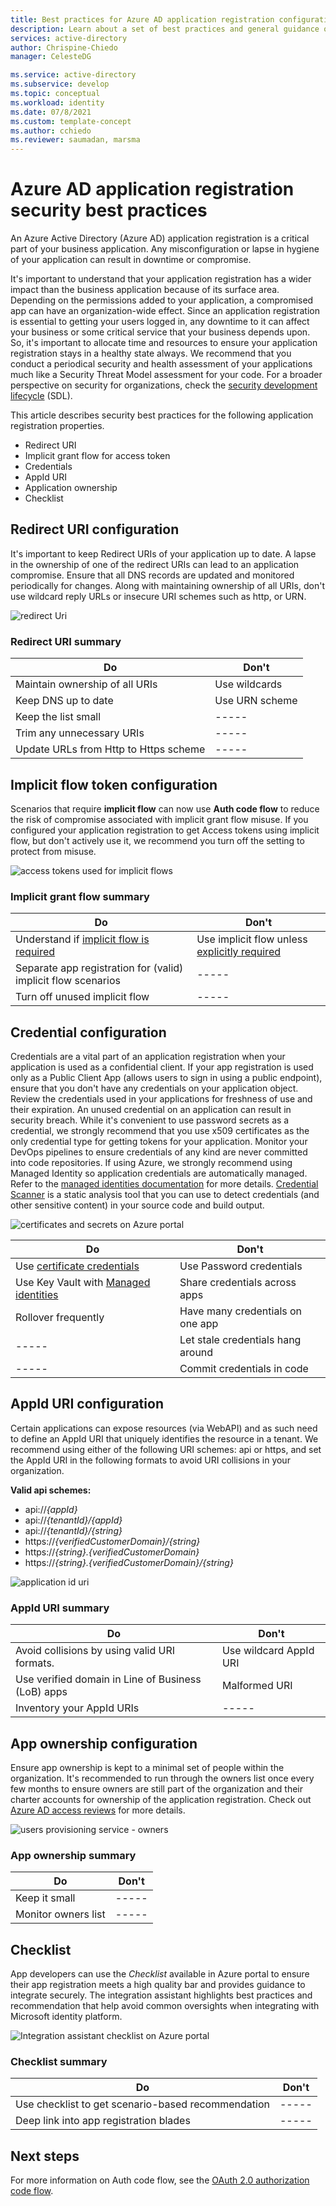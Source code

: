 ```yaml
---
title: Best practices for Azure AD application registration configuration - Microsoft identity platform
description: Learn about a set of best practices and general guidance on Azure AD application registration configuration.
services: active-directory
author: Chrispine-Chiedo
manager: CelesteDG

ms.service: active-directory
ms.subservice: develop
ms.topic: conceptual
ms.workload: identity
ms.date: 07/8/2021
ms.custom: template-concept
ms.author: cchiedo
ms.reviewer: saumadan, marsma
---
```


# Azure AD application registration security best practices

An Azure Active Directory (Azure AD) application registration is a critical part of your business application. Any misconfiguration or lapse in hygiene of your application can result in downtime or compromise.

It's important to understand that your application registration has a wider impact than the business application because of its surface area. Depending on the permissions added to your application, a compromised app can have an organization-wide effect.
Since an application registration is essential to getting your users logged in, any downtime to it can affect your business or some critical service that your business depends upon. So, it's important to allocate time and resources to ensure your application registration stays in a healthy state always. We recommend that you conduct a periodical security and health assessment of your applications much like a Security Threat Model assessment for your code. For a broader perspective on security for organizations, check the [security development lifecycle](https://www.microsoft.com/en-us/securityengineering/sdl) (SDL).

This article describes security best practices for the following application registration properties.

- Redirect URI
- Implicit grant flow for access token
- Credentials
- AppId URI
- Application ownership
- Checklist

## Redirect URI configuration

It's important to keep Redirect URIs of your application up to date. A lapse in the ownership of one of the redirect URIs can lead to an application compromise. Ensure that all DNS records are updated and monitored periodically for changes. Along with maintaining ownership of all URIs, don't use wildcard reply URLs or insecure URI schemes such as http, or URN.

![redirect Uri](media/active-directory-application-registration-best-practices/redirect-uri.png)

### Redirect URI summary

| Do                                    | Don't          |
| ------------------------------------- | -------------- |
| Maintain ownership of all URIs        | Use wildcards  |
| Keep DNS up to date                   | Use URN scheme |
| Keep the list small                   |   -----        |
| Trim any unnecessary URIs             |   -----        |
| Update URLs from Http to Https scheme |   -----        |

## Implicit flow token configuration

Scenarios that require **implicit flow** can now use **Auth code flow** to reduce the risk of compromise associated with implicit grant flow misuse. If you configured your application registration to get Access tokens using implicit flow, but don't actively use it, we recommend you turn off the setting to protect from misuse.

![access tokens used for implicit flows](media/active-directory-application-registration-best-practices/implict-grant-flow.png)

### Implicit grant flow summary

| Do                                                                    | Don't                                                                  |
| --------------------------------------------------------------------- | ---------------------------------------------------------------------- |
| Understand if [implicit flow is required](./v2-oauth2-implicit-grant-flow.md#suitable-scenarios-for-the-oauth2-implicit-grant) | Use implicit flow unless [explicitly required](./v2-oauth2-implicit-grant-flow.md#suitable-scenarios-for-the-oauth2-implicit-grant) |
| Separate app registration for (valid) implicit flow scenarios |   -----                                                |
| Turn off unused implicit flow | -----              |

## Credential configuration

Credentials are a vital part of an application registration when your application is used as a confidential client. If your app registration is used only as a Public Client App (allows users to sign in using a public endpoint), ensure that you don't have any credentials on your application object. Review the credentials used in your applications for freshness of use and their expiration. An unused credential on an application can result in security breach.
While it's convenient to use password secrets as a credential, we strongly recommend that you use x509 certificates as the only credential type for getting tokens for your application. Monitor your DevOps pipelines to ensure credentials of any kind are never committed into code repositories. If using Azure, we strongly recommend using Managed Identity so application credentials are automatically managed. Refer to the [managed identities documentation](../managed-identities-azure-resources/overview.md) for more details. [Credential Scanner](/azure/security/develop/security-code-analysis-overview#credential-scanner) is a static analysis tool that you can use to detect credentials (and other sensitive content) in your source code and build output.

![certificates and secrets on Azure portal](media/active-directory-application-registration-best-practices/credentials.png)

| Do                                                                     | Don't                             |
| ---------------------------------------------------------------------- | --------------------------------- |
| Use [certificate credentials](./active-directory-certificate-credentials.md)              | Use Password credentials          |
| Use Key Vault with [Managed identities](../managed-identities-azure-resources/overview.md) | Share credentials across apps     |
| Rollover frequently                                                    | Have many credentials on one app  |
|     -----                                                              | Let stale credentials hang around |
|     -----                                                              | Commit credentials in code        |

## AppId URI configuration

Certain applications can expose resources (via WebAPI) and as such need to define an AppId URI that uniquely identifies the resource in a tenant. We recommend using either of the following URI schemes: api or https, and set the AppId URI in the following formats to avoid URI collisions in your organization.

**Valid api schemes:**

- api://_{appId}_
- api://_{tenantId}/{appId}_
- api://_{tenantId}/{string}_
- https://_{verifiedCustomerDomain}/{string}_
- https://_{string}.{verifiedCustomerDomain}_
- https://_{string}.{verifiedCustomerDomain}/{string}_

![application id uri](media/active-directory-application-registration-best-practices/appid-uri.png)

### AppId URI summary

| Do                                           | Don't                  |
| -------------------------------------------- | ---------------------- |
| Avoid collisions by using valid URI formats. | Use wildcard AppId URI |
| Use verified domain in Line of Business (LoB) apps | Malformed URI    |
| Inventory your AppId URIs                    |      -----             |

## App ownership configuration

Ensure app ownership is kept to a minimal set of people within the organization. It's recommended to run through the owners list once every few months to ensure owners are still part of the organization and their charter accounts for ownership of the application registration. Check out [Azure AD access reviews](../governance/access-reviews-overview.md) for more details.

![users provisioning service - owners](media/active-directory-application-registration-best-practices/app-ownership.png)

### App ownership summary

| Do                  | Don't |
| ------------------- | ----- |
| Keep it small       | ----- |
| Monitor owners list | ----- |

## Checklist

App developers can use the _Checklist_ available in Azure portal to ensure their app registration meets a high quality bar and provides guidance to integrate securely. The integration assistant highlights best practices and recommendation that help avoid common oversights when integrating with Microsoft identity platform.

![Integration assistant checklist on Azure portal](media/active-directory-application-registration-best-practices/checklist.png)

### Checklist summary

| Do                                                 | Don't |
| -------------------------------------------------- | ----- |
| Use checklist to get scenario-based recommendation | ----- |
| Deep link into app registration blades             | ----- |


## Next steps
For more information on Auth code flow, see the [OAuth 2.0 authorization code flow](./v2-oauth2-auth-code-flow.md).